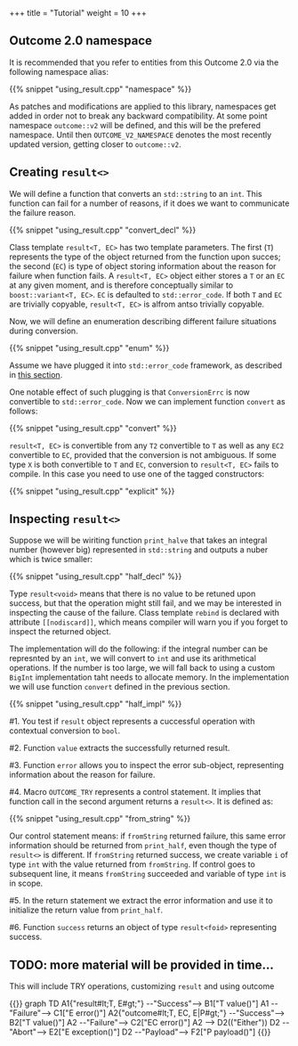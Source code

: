 +++
title = "Tutorial"
weight = 10
+++

## Outcome 2.0 namespace

It is recommended that you refer to entities from this Outcome 2.0 via the following namespace alias:

{{% snippet "using_result.cpp" "namespace" %}}

As patches and modifications are applied to this library, namespaces get added in order
not to break any backward compatibility. At some point namespace `outcome::v2` will be defined,
and this will be the prefered namespace. Until then `OUTCOME_V2_NAMESPACE` denotes the most recently
updated version, getting closer to `outcome::v2`.

## Creating `result<>`

We will define a function that converts an `std::string` to an `int`. This function can fail for a number of reasons,
if it does we want to communicate the failure reason.

{{% snippet "using_result.cpp" "convert_decl" %}}

Class template `result<T, EC>` has two template parameters. The first (`T`) represents the type of the object
returned from the function upon succes; the second (`EC`) is type of object storing information about the reason
for failure when function fails. A `result<T, EC>` object either stores a `T` or an `EC` at any given moment,
and is therefore conceptually similar to `boost::variant<T, EC>`. `EC` is defaulted to `std::error_code`.
If both `T` and `EC` are trivially copyable, `result<T, EC>` is alfrom antso trivially copyable.

Now, we will define an enumeration describing different failure situations during conversion.

{{% snippet "using_result.cpp" "enum" %}}

Assume we have plugged it into `std::error_code` framework, as described in [this section](error_code).

One notable effect of such plugging is that `ConversionErrc` is now convertible to `std::error_code`.
Now we can implement function `convert` as follows: 

{{% snippet "using_result.cpp" "convert" %}}

`result<T, EC>` is convertible from any `T2` convertible to `T` as well as any `EC2` convertible to `EC`,
provided that the conversion is not ambiguous. If some type `X` is both convertible to `T` and `EC`, 
conversion to `result<T, EC>` fails to compile. In this case you need to use one of the tagged constructors:

{{% snippet "using_result.cpp" "explicit" %}}

## Inspecting `result<>`

Suppose we will be wiriting function `print_halve` that takes an integral number (however big) represented in `std::string` and outputs a nuber which is twice smaller:

{{% snippet "using_result.cpp" "half_decl" %}}

Type `result<void>` means that there is no value to be retuned upon success, but that the operation might still fail, and we may be interested in inspecting the cause of the failure. Class template `rebind` is declared with attribute `[[nodiscard]]`, which means compiler will warn you if you forget to inspect the returned object.

The implementation will do the following: if the integral number can be represnted by an `int`, we will convert to `int` and use its arithmetical operations. If the number is too large, we will fall back to using a custom `BigInt` implementation taht needs to allocate memory. In the implementation we will use function `convert` defined in the previous section.

{{% snippet "using_result.cpp" "half_impl" %}}

#1. You test if `result` object represents a cuccessful operation with contextual conversion to `bool`.

#2. Function `value` extracts the successfully returned result.

#3. Function `error` allows you to inspect the error sub-object, representing information about the reason for failure.

#4. Macro `OUTCOME_TRY` represents a control statement. It implies that function call in the second argument returns a `result<>`. It is defined as:

{{% snippet "using_result.cpp" "from_string" %}}

   Our control statement means: if `fromString` returned failure, this same error information should be returned from `print_half`, even though the type of `result<>` is different. If `fromString` returned success, we create  variable `i` of type `int` with the value returned from `fromString`. If control goes to subsequent line, it means `fromString` succeeded and variable of type `int` is in scope.

#5. In the return statement we extract the error information and use it to initialize the return value from `print_half`.

#6. Function `success` returns an object of type `result<foid>` representing success.

## TODO: more material will be provided in time...

This will include TRY operations, customizing `result` and using outcome

{{<mermaid>}}
graph TD
    A1{"result#lt;T, E#gt;"} --"Success"--> B1["T value()"]
    A1 --"Failure"--> C1["E error()"]
    A2{"outcome#lt;T, EC, E|P#gt;"} --"Success"--> B2["T value()"]
    A2 --"Failure"--> C2["EC error()"]
    A2 --> D2(("Either"))
    D2 --"Abort"--> E2["E exception()"]
    D2 --"Payload"--> F2["P payload()"]
{{</mermaid>}}